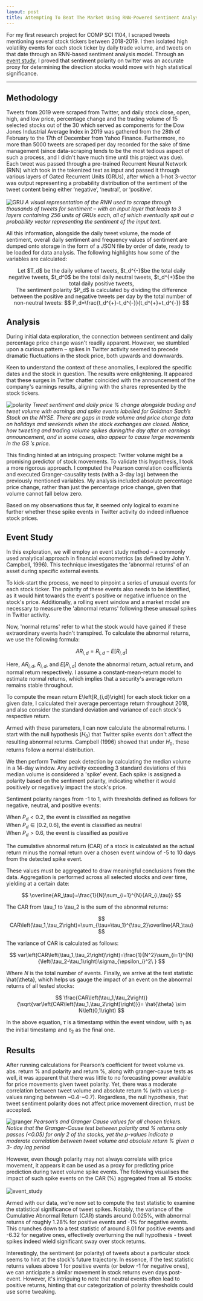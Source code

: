 ```yaml
---
layout: post
title: Attempting To Beat The Market Using RNN-Powered Sentiment Analysis
---
```


For my first research project for COMP SCI 1104, I scraped tweets mentioning several stock tickers between 2018-2019. I then isolated high volatility events for each stock ticker by daily trade volume, and tweets on that date through an RNN-based sentiment analysis model. Through an [event study](https://www.eventstudytools.com/introduction-event-study-methodology), I proved that sentiment polarity on twitter was an accurate proxy for determining the direction stocks would move with high statistical significance.

-----

## Methodology

Tweets from 2019 were scraped from Twitter, and daily stock close, open, high, and low price, percentage change and the trading volume of 15 selected stocks out of the 30 which served as components for the Dow Jones Industrial Average Index in 2019 was gathered from the 28th of February to the 17th of December from Yahoo Finance. Furthermore, no more than 5000 tweets are scraped per day recorded for the sake of time management (since data-scraping tends to be the most tedious aspect of such a process, and I didn't have much time until this project was due). Each tweet was passed through a pre-trained Recurrent Neural Network (RNN) which took in the tokenized text as input and passed it through various layers of Gated Recurrent Units (GRUs), after which a 1-hot 3-vector was output representing a probability distribution of the sentiment of the tweet content being either ‘negative’, ‘neutral’, or ‘positive’. <br><br>
![GRU](/assets/gru.png) 
*A visual representation of the RNN used to scrape through thousands of tweets for sentiment – with an input layer that leads to 3 layers containing 256 units of GRUs each, all of which eventually spit out a probability vector representing the sentiment of the input text.*

All this information, alongside the daily tweet volume, the mode of sentiment, overall daily sentiment and frequency values of sentiment are dumped onto storage in the form of a JSON file by order of date, ready to be loaded for data analysis. The following highlights how some of the variables are calculated: <br>
<p style="text-align: center;">
    Let $T_d$ be the daily volume of tweets, $t_d^{-}$be the total daily negative tweets, $t_d^0$ be the total daily neutral tweets, $t_d^{+}$be the total daily positive tweets,  <br>
    The sentiment polarity $P_d$ is calculated by dividing the difference between the positive and negative tweets per day by the total number of non-neutral tweets:
    $$
    P_d=\frac{t_d^{+}-t_d^{-}}{t_d^{+}+t_d^{-}}
    $$
</p>

## Analysis

During initial data exploration, the connection between sentiment and daily percentage price change wasn't readily apparent. However, we stumbled upon a curious pattern – spikes in Twitter activity seemed to precede dramatic fluctuations in the stock price, both upwards and downwards.

Keen to understand the context of these anomalies, I explored the specific dates and the stock in question. The results were enlightening. It appeared that these surges in Twitter chatter coincided with the announcement of the company's earnings results, aligning with the shares represented by the stock tickers.

![polarity](/assets/polarity.png)
*Tweet sentiment and daily price % change alongside trading and tweet volume with earnings and spike events labelled for Goldman Sach’s Stock on the NYSE. There are gaps in trade volume and price change data on holidays and weekends when the stock exchanges are closed. Notice, how tweeting and trading volume spikes during/the day after an earnings announcement, and in some cases, also appear to cause large movements in the GS ’s price.*

This finding hinted at an intriguing prospect: Twitter volume might be a promising predictor of stock movements. To validate this hypothesis, I took a more rigorous approach. I computed the Pearson correlation coefficients and executed Granger-causality tests (with a 3-day lag) between the previously mentioned variables. My analysis included absolute percentage price change, rather than just the percentage price change, given that volume cannot fall below zero.

Based on my observations thus far, it seemed only logical to examine further whether these spike events in Twitter activity do indeed influence stock prices. 

## Event Study

In this exploration, we will employ an event study method – a commonly used analytical approach in financial econometrics (as defined by John Y. Campbell, 1996). This technique investigates the 'abnormal returns' of an asset during specific external events.

To kick-start the process, we need to pinpoint a series of unusual events for each stock ticker. The polarity of these events also needs to be identified, as it would hint towards the event's positive or negative influence on the stock's price. Additionally, a rolling event window and a market model are necessary to measure the 'abnormal returns' following these unusual spikes in Twitter activity.

Now, 'normal returns' refer to what the stock would have gained if these extraordinary events hadn't transpired. To calculate the abnormal returns, we use the following formula:

$$
AR_{i,d}=R_{i,d}-E\left[R_{i,d}\right]
$$

Here, $AR_{i,d},\ R_{i,d},$ and $E\left[R_{i,d}\right]$ denote the abnormal return, actual return, and normal return respectively. I assume a constant-mean-return model to estimate normal returns, which implies that a security's average return remains stable throughout.

To compute the mean return E\left[R_{i,d}\right] for each stock ticker on a given date, I calculated their average percentage return throughout 2018, and also consider the standard deviation and variance of each stock's respective return.

Armed with these parameters, I can now calculate the abnormal returns. I start with the null hypothesis ($H_0$) that Twitter spike events don't affect the resulting abnormal returns. Campbell (1996) showed that under $H_0$, these returns follow a normal distribution.

We then perform Twitter peak detection by calculating the median volume in a 14-day window. Any activity exceeding 3 standard deviations of this median volume is considered a 'spike' event. Each spike is assigned a polarity based on the sentiment polarity, indicating whether it would positively or negatively impact the stock's price.

Sentiment polarity ranges from -1 to 1, with thresholds defined as follows for negative, neutral, and positive events:

When $P_d<0.2$, the event is classified as negative <br>
When $P_d\in\left[0.2,0.6\right]$, the event is classified as neutral <br>
When $P_d>0.6$, the event is classified as positive <br>

The cumulative abnormal return (CAR) of a stock is calculated as the actual return minus the normal return over a chosen event window of -5 to 10 days from the detected spike event.

These values must be aggregated to draw meaningful conclusions from the data. Aggregation is performed across all selected stocks and over time, yielding at a certain date:

$$
\overline{AR_\tau}=\frac{1}{N}\sum_{i=1}^{N}{AR_{i,\tau}}
$$

The CAR from \tau_1 to \tau_2 is the sum of the abnormal returns:

$$
CAR\left(\tau_1,\tau_2\right)=\sum_{\tau=\tau_1}^{\tau_2}\overline{AR_\tau}
$$

The variance of CAR is calculated as follows:

$$
var\left(CAR\left(\tau_1,\tau_2\right)\right)=\frac{1}{N^2}\sum_{i=1}^{N}{\left(\tau_2-\tau_1\right)\sigma_{\epsilon_i}^2\ }
$$

Where $N$ is the total number of events. Finally, we arrive at the test statistic \hat{\theta}, which helps us gauge the impact of an event on the abnormal returns of all tested stocks:

$$
\frac{CAR\left(\tau_1,\tau_2\right)}{\sqrt{var\left(CAR\left(\tau_1,\tau_2\right)\right)}}= \hat{\theta} \sim  N\left(0,1\right)
$$

In the above equation, $\tau$ is a timestamp within the event window, with $\tau_1$ as the initial timestamp and $\tau_2$ as the final one.

## Results

After running calculations for Pearson’s coefficient for tweet volume vs. abs. return %  and polarity and return %, along with granger-cause tests as well, it was apparent that there was little to no forecasting power available for price movements given tweet polarity. Yet, there was a moderate correlation between tweet volume and absolute return % (with values p-values ranging between ~0.4-~0.7). Regardless, the null hypothesis, that tweet sentiment polarity does not affect price movement direction, must be accepted. <br>

![granger](/assets/granger.png)
*Pearson’s and Granger Cause values for all chosen tickers. Notice that the Granger-Cause test between polarity and % returns only passes (<0.05) for only 2 of the stocks, yet the p-values indicate a moderate correlation between tweet volume and absolute return % given a 3- day lag period*

However, even though polarity may not always correlate with price movement, it appears it can be used as a proxy for predicting price prediction during tweet volume spike events. The following visualises the impact of such spike events on the CAR (%) aggregated from all 15 stocks: <br><br>
![event_study](/assets/event_study.png)

Armed with our data, we're now set to compute the test statistic to examine the statistical significance of tweet spikes. Notably, the variance of the Cumulative Abnormal Return (CAR) stands around 0.025%, with abnormal returns of roughly 1.28% for positive events and -1% for negative events. This crunches down to a test statistic of around 8.01 for positive events and -6.32 for negative ones, effectively overturning the null hypothesis - tweet spikes indeed wield significant sway over stock returns.

Interestingly, the sentiment (or polarity) of tweets about a particular stock seems to hint at the stock's future trajectory. In essence, if the test statistic returns values above 1 for positive events (or below -1 for negative ones), we can anticipate a similar movement in stock returns even days post-event. However, it's intriguing to note that neutral events often lead to positive returns, hinting that our categorization of polarity thresholds could use some tweaking.